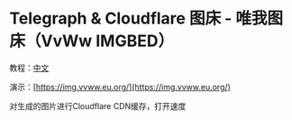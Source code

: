 # Telegraph & Cloudflare 图床 - 唯我图床（VvWw IMGBED）

教程：[中文](README-ZH.md)

演示：[https://img.vvww.eu.org/](https://img.vvww.eu.org/)

对生成的图片进行Cloudflare CDN缓存，打开速度
